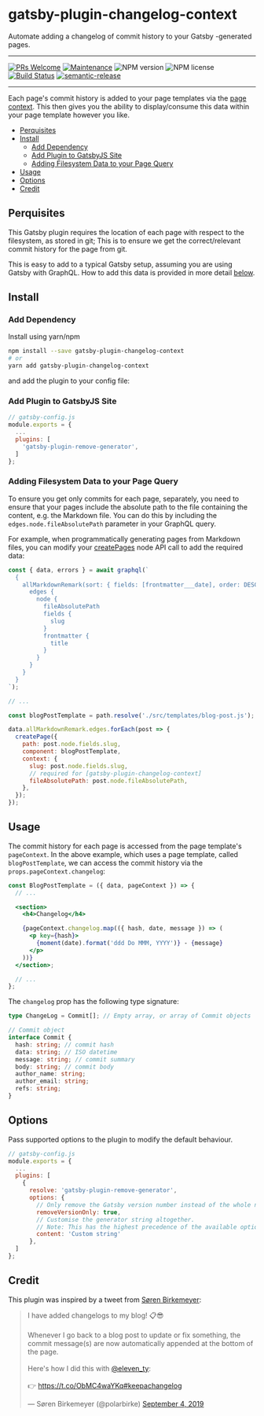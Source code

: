 # gatsby-plugin-changelog-context

Automate adding a changelog of commit history to your Gatsby -generated pages.

---

[![PRs Welcome](https://img.shields.io/badge/PRs-welcome-green.svg?style=flat-square&logo=Github)](http://makeapullrequest.com)
[![Maintenance](https://img.shields.io/badge/Maintained%3F-yes-green.svg?style=flat-square)](https://github.com/tgallacher/gatsby-plugin-changelog-context/graphs/commit-activity)
![NPM version](https://img.shields.io/npm/v/gatsby-plugin-changelog-context.svg?style=flat)
![NPM license](https://img.shields.io/npm/l/gatsby-plugin-changelog-context.svg?style=flat)
[![Build Status](https://travis-ci.com/tgallacher/gatsby-plugin-changelog-context.svg?branch=master)](https://travis-ci.com/tgallacher/gatsby-plugin-changelog-context)
[![semantic-release](https://img.shields.io/badge/%20%20%F0%9F%93%A6%F0%9F%9A%80-semantic--release-e10079.svg)](https://github.com/semantic-release/semantic-release)

---

Each page's commit history is added to your page templates via the [page context](https://www.gatsbyjs.org/docs/gatsby-internals-terminology/#pagecontext). This then gives you the ability to display/consume this data within your page template however you like.

<!-- TOC -->

- [Perquisites](#perquisites)
- [Install](#install)
  - [Add Dependency](#add-dependency)
  - [Add Plugin to GatsbyJS Site](#add-plugin-to-gatsbyjs-site)
  - [Adding Filesystem Data to your Page Query](#adding-filesystem-data-to-your-page-query)
- [Usage](#usage)
- [Options](#options)
- [Credit](#credit)

<!-- /TOC -->

## Perquisites

This Gatsby plugin requires the location of each page with respect to the filesystem, as stored in git; This is to ensure we get the correct/relevant commit history for the page from git.

This is easy to add to a typical Gatsby setup, assuming you are using Gatsby with GraphQL. How to add this data is provided in more detail [below](<(#adding-filesystem-data-to-your-page-query)>).

## Install

### Add Dependency

Install using yarn/npm

```sh
npm install --save gatsby-plugin-changelog-context
# or
yarn add gatsby-plugin-changelog-context
```

and add the plugin to your config file:

### Add Plugin to GatsbyJS Site

```js
// gatsby-config.js
module.exports = {
  ...
  plugins: [
    'gatsby-plugin-remove-generator',
  ]
};
```

### Adding Filesystem Data to your Page Query

To ensure you get only commits for each page, separately, you need to ensure that your pages include the absolute path to the file containing the content, e.g. the Markdown file. You can do this by including the `edges.node.fileAbsolutePath` parameter in your GraphQL query.

For example, when programmatically generating pages from Markdown files, you can modify your [createPages](https://www.gatsbyjs.org/docs/node-apis/#createPages) node API call to add the required data:

```js
const { data, errors } = await graphql(`
  {
    allMarkdownRemark(sort: { fields: [frontmatter___date], order: DESC }) {
      edges {
        node {
          fileAbsolutePath
          fields {
            slug
          }
          frontmatter {
            title
          }
        }
      }
    }
  }
`);

// ...

const blogPostTemplate = path.resolve('./src/templates/blog-post.js');

data.allMarkdownRemark.edges.forEach(post => {
  createPage({
    path: post.node.fields.slug,
    component: blogPostTemplate,
    context: {
      slug: post.node.fields.slug,
      // required for [gatsby-plugin-changelog-context]
      fileAbsolutePath: post.node.fileAbsolutePath,
    },
  });
});
```

## Usage

The commit history for each page is accessed from the page template's `pageContext`. In the above example, which uses a page template, called `blogPostTemplate`, we can access the commit history via the `props.pageContext.changelog`:

```jsx
const BlogPostTemplate = ({ data, pageContext }) => {
  // ...

  <section>
    <h4>Changelog</h4>

    {pageContext.changelog.map(({ hash, date, message }) => (
      <p key={hash}>
        {moment(date).format('ddd Do MMM, YYYY')} - {message}
      </p>
    ))}
  </section>;

  // ...
};
```

The `changelog` prop has the following type signature:

```ts
type ChangeLog = Commit[]; // Empty array, or array of Commit objects

// Commit object
interface Commit {
  hash: string; // commit hash
  data: string; // ISO datetime
  message: string; // commit summary
  body: string; // commit body
  author_name: string;
  author_email: string;
  refs: string;
}
```

## Options

Pass supported options to the plugin to modify the default behaviour.

```js
// gatsby-config.js
module.exports = {
  ...
  plugins: [
    {
      resolve: 'gatsby-plugin-remove-generator',
      options: {
        // Only remove the Gatsby version number instead of the whole node
        removeVersionOnly: true,
        // Customise the generator string altogether.
        // Note: This has the highest precedence of the available options.
        content: 'Custom string'
      },
  ]
};
```

## Credit

This plugin was inspired by a tweet from [Søren Birkemeyer](https://twitter.com/polarbirke):

<blockquote class="twitter-tweet"><p lang="en" dir="ltr">I have added changelogs to my blog! 📋😎<br><br>Whenever I go back to a blog post to update or fix something, the commit message(s) are now automatically appended at the bottom of the page.<br><br>Here&#39;s how I did this with <a href="https://twitter.com/eleven_ty?ref_src=twsrc%5Etfw">@eleven_ty</a>: <br><br>👉 <a href="https://t.co/ObMC4waYKq">https://t.co/ObMC4waYKq</a><a href="https://twitter.com/hashtag/keepachangelog?src=hash&amp;ref_src=twsrc%5Etfw">#keepachangelog</a></p>&mdash; Søren Birkemeyer (@polarbirke) <a href="https://twitter.com/polarbirke/status/1169334048516444160?ref_src=twsrc%5Etfw">September 4, 2019</a></blockquote> <script async src="https://platform.twitter.com/widgets.js" charset="utf-8"></script>
